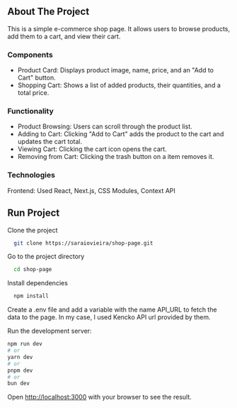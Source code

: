 ## About The Project
This is a simple e-commerce shop page. It allows users to browse products, add them to a cart, and view their cart.

### Components

- Product Card: Displays product image, name, price, and an "Add to Cart" button.
- Shopping Cart: Shows a list of added products, their quantities, and a total price.

### Functionality

- Product Browsing: Users can scroll through the product list.
- Adding to Cart: Clicking "Add to Cart" adds the product to the cart and updates the cart total.
- Viewing Cart: Clicking the cart icon opens the cart.
- Removing from Cart: Clicking the trash button on a item removes it.
  
### Technologies 
Frontend: Used React, Next.js, CSS Modules, Context API

## Run Project

Clone the project

```bash
  git clone https://saraiovieira/shop-page.git
```

Go to the project directory

```bash
  cd shop-page
```

Install dependencies

```bash
  npm install
```

Create a .env file and add a variable with the name API_URL to fetch the data to the page. In my case, I used Kencko API url provided by them.

Run the development server:

```bash
npm run dev
# or
yarn dev
# or
pnpm dev
# or
bun dev
```

Open [http://localhost:3000](http://localhost:3000) with your browser to see the result.

